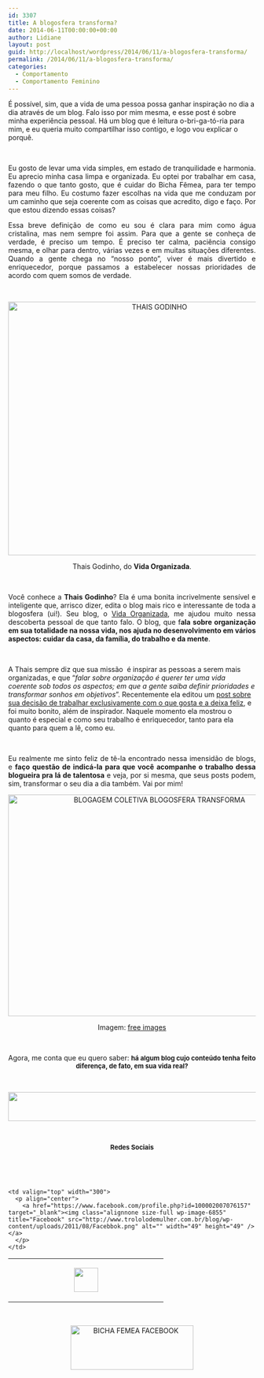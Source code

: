 ```yaml
---
id: 3307
title: A blogosfera transforma?
date: 2014-06-11T00:00:00+00:00
author: Lidiane
layout: post
guid: http://localhost/wordpress/2014/06/11/a-blogosfera-transforma/
permalink: /2014/06/11/a-blogosfera-transforma/
categories:
  - Comportamento
  - Comportamento Feminino
---
```

É possível, sim, que a vida de uma pessoa possa ganhar inspiração no dia a dia através de um blog. Falo isso por mim mesma, e esse post é sobre minha experiência pessoal. Há um blog que é leitura o-bri-ga-tó-ria para mim, e eu queria muito compartilhar isso contigo, e logo vou explicar o porquê.

&nbsp;

<p align="justify">
  Eu gosto de levar uma vida simples, em estado de tranquilidade e harmonia. Eu aprecio minha casa limpa e organizada. Eu optei por trabalhar em casa, fazendo o que tanto gosto, que é cuidar do Bicha Fêmea, para ter tempo para meu filho. Eu costumo fazer escolhas na vida que me conduzam por um caminho que seja coerente com as coisas que acredito, digo e faço. Por que estou dizendo essas coisas?
</p>

<!--more-->

<p align="justify">
  Essa breve definição de como eu sou é clara para mim como água cristalina, mas nem sempre foi assim. Para que a gente se conheça de verdade, é preciso um tempo. É preciso ter calma, paciência consigo mesma, e olhar para dentro, várias vezes e em muitas situações diferentes. Quando a gente chega no “nosso ponto”, viver é mais divertido e enriquecedor, porque passamos a estabelecer nossas prioridades de acordo com quem somos de verdade.
</p>

&nbsp;

<p align="center">
  <a href="http://www.trololodemulher.com.br/blog/wp-content/uploads/2014/06/THAIS-GODINHO.png"><img class="alignnone size-full wp-image-10111" src="http://www.trololodemulher.com.br/blog/wp-content/uploads/2014/06/THAIS-GODINHO.png" alt="THAIS GODINHO" width="600" height="515" /></a>
</p>

<p align="center">
  Thais Godinho, do <strong>Vida Organizada</strong>.
</p>

&nbsp;

<p align="justify">
  Você conhece a <strong>Thais Godinho</strong>? Ela é uma bonita incrivelmente sensível e inteligente que, arrisco dizer, edita o blog mais rico e interessante de toda a blogosfera (ui!). Seu blog, o <a href="http://vidaorganizada.com/" target="_blank">Vida Organizada</a>, me ajudou muito nessa descoberta pessoal de que tanto falo. O blog, que f<strong>ala sobre organização em sua totalidade na nossa vida, nos ajuda no desenvolvimento em vários aspectos: cuidar da casa, da família, do trabalho e da mente</strong>.
</p>

&nbsp;

A Thais sempre diz que sua missão  é inspirar as pessoas a serem mais organizadas, e que “_falar sobre organização é querer ter uma vida coerente sob todos os aspectos; em que a gente saiba definir prioridades e transformar sonhos em objetivos_”. Recentemente ela editou um <a href="http://vidaorganizada.com/blog/editorial/tudo-comeca-com-uma-decisao/" target="_blank">post sobre sua decisão de trabalhar exclusivamente com o que gosta e a deixa feliz</a>, e foi muito bonito, além de inspirador. Naquele momento ela mostrou o quanto é especial e como seu trabalho é enriquecedor, tanto para ela quanto para quem a lê, como eu.

&nbsp;

<p align="justify">
  Eu realmente me sinto feliz de tê-la encontrado nessa imensidão de blogs, e <strong>faço questão de indicá-la para que você acompanhe o trabalho dessa blogueira pra lá de talentosa</strong> e veja, por si mesma, que seus posts podem, sim, transformar o seu dia a dia também. Vai por mim!
</p>

<p align="center">
  <a href="http://www.trololodemulher.com.br/blog/wp-content/uploads/2014/06/BLOGAGEM-COLETIVA-BLOGOSFERA-TRANSFORMA.jpg"><img class="alignnone size-full wp-image-10105" src="http://www.trololodemulher.com.br/blog/wp-content/uploads/2014/06/BLOGAGEM-COLETIVA-BLOGOSFERA-TRANSFORMA.jpg" alt="BLOGAGEM COLETIVA BLOGOSFERA TRANSFORMA" width="600" height="450" /></a>
</p>

<p align="center">
  Imagem: <a href="http://www.freeimages.com/" target="_blank">free images</a>
</p>

&nbsp;

<p style="text-align: center;">
  Agora, me conta que eu quero saber: <strong><span style="font-size: small;">há algum blog cujo conteúdo tenha feito diferença, de fato, em sua vida real?</span></strong>
</p>

&nbsp;

<p align="center">
  <a href="http://feedburner.google.com/fb/a/mailverify?uri=blogbichafemea&loc=pt_BR" target="_blank"><img class="alignnone size-full wp-image-8451" title="Assine o Bicha Fêmea grátis!" src="http://www.trololodemulher.com.br/blog/wp-content/uploads/2012/01/rodapé.png" alt="" width="600" height="59" /></a>
</p>

&nbsp;

<p align="center">
  <strong><span style="font-size: small;">Redes Sociais</span></strong>
</p>

&nbsp;

&nbsp;

<table border="0" width="600" cellspacing="0" cellpadding="2">
  <tr>
    <td valign="top" width="300">
      <p align="center">
        <a href="https://twitter.com/#%21/bichafemea" target="_blank"><img class="alignnone size-full wp-image-6857" title="Twitter" src="http://www.trololodemulher.com.br/blog/wp-content/uploads/2011/08/Twitter.png" alt="" width="49" height="49" /></a>
      </p>
    </td>
    
    <td valign="top" width="300">
      <p align="center">
        <a href="https://www.facebook.com/profile.php?id=100002007076157" target="_blank"><img class="alignnone size-full wp-image-6855" title="Facebook" src="http://www.trololodemulher.com.br/blog/wp-content/uploads/2011/08/Facebbok.png" alt="" width="49" height="49" /></a>
      </p>
    </td>
  </tr>
</table>

&nbsp;

<p style="text-align: center;">
  <a href="https://www.facebook.com/bichafemea" target="_blank"><img class="alignnone size-full wp-image-9849" src="http://www.trololodemulher.com.br/blog/wp-content/uploads/2014/01/BICHA-FEMEA-FACEBOOK1.png" alt="BICHA FEMEA FACEBOOK" width="250" height="90" /></a>
</p>
